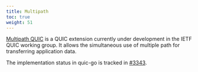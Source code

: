 ```yaml
---
title: Multipath
toc: true
weight: 51
---
```


[Multipath QUIC](https://datatracker.ietf.org/doc/draft-ietf-quic-multipath/) is a QUIC extension currently under development in the IETF QUIC working group. It allows the simultaneous use of multiple path for transferring application data.

The implementation status in quic-go is tracked in [#3343](https://github.com/quic-go/quic-go/issues/3343).
